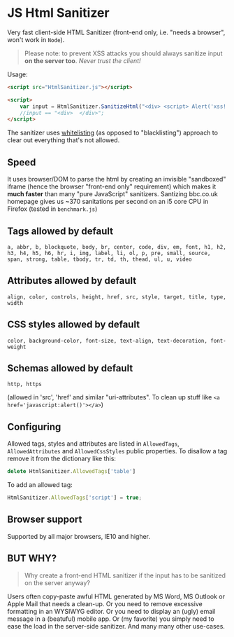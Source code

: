 # JS Html Sanitizer

Very fast client-side HTML Sanitizer (front-end only, i.e. "needs a browser", won't work in `Node`).

> Please note: to prevent XSS attacks you should always sanitize input **on the server too**. *Never trust the client!*

Usage:

```html
<script src="HtmlSanitizer.js"></script>

<script>
    var input = HtmlSanitizer.SanitizeHtml("<div> <script> Alert('xss!'); </sc" + "ript> </div>");
    //input == "<div>  </div>";
</script>
```

The sanitizer uses [whitelisting](https://en.wikipedia.org/wiki/Whitelisting) (as opposed to "blacklisting") approach to clear out everything that's not allowed.

## Speed

It uses browser/DOM to parse the html by creating an invisible "sandboxed" iframe (hence the browser "front-end only" requirement) which makes it **much faster** than many "pure JavaScript" sanitizers. Santizing bbc.co.uk homepage gives us ~370 sanitations per second on an i5 core CPU in Firefox (tested in `benchmark.js`)

## Tags allowed by default

`a, abbr, b, blockquote, body, br, center, code, div, em, font, h1, h2, h3, h4, h5, h6, hr, i, img, label, li, ol, p, pre, small, source, span, strong, table, tbody, tr, td, th, thead, ul, u, video`

## Attributes allowed by default

`align, color, controls, height, href, src, style, target, title, type, width`

## CSS styles allowed by default

`color, background-color, font-size, text-align, text-decoration, font-weight`

## Schemas allowed by default

`http, https`

(allowed in 'src', 'href' and similar "uri-attributes". To clean up stuff like `<a href='javascript:alert()'></a>`)

## Configuring

Allowed tags, styles and attributes are listed in `AllowedTags`, `AllowedAttributes` and `AllowedCssStyles` public properties. To disallow a tag remove it from the dictionary like this:

```javascript
delete HtmlSanitizer.AllowedTags['table']
```

To add an allowed tag:

```javascript
HtmlSanitizer.AllowedTags['script'] = true;
```

## Browser support

Supported by all major browsers, IE10 and higher.

## BUT WHY?

> Why create a front-end HTML sanitizer if the input has to be sanitized on the server anyway?

Users often copy-paste awful HTML generated by MS Word, MS Outlook or Apple Mail that needs a clean-up. Or you need to remove excessive formatting in an WYSIWYG editor. Or you need to display an (ugly) email message in a (beatuful) mobile app. Or (my favorite) you simply need to ease the load in the server-side sanitizer. And many many other use-cases.
